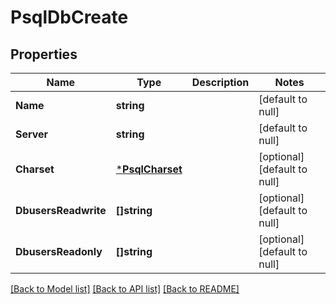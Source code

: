 # PsqlDbCreate

## Properties
Name | Type | Description | Notes
------------ | ------------- | ------------- | -------------
**Name** | **string** |  | [default to null]
**Server** | **string** |  | [default to null]
**Charset** | [***PsqlCharset**](PsqlCharset.md) |  | [optional] [default to null]
**DbusersReadwrite** | **[]string** |  | [optional] [default to null]
**DbusersReadonly** | **[]string** |  | [optional] [default to null]

[[Back to Model list]](../README.md#documentation-for-models) [[Back to API list]](../README.md#documentation-for-api-endpoints) [[Back to README]](../README.md)

